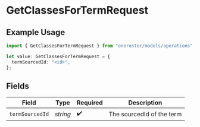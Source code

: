 # GetClassesForTermRequest

## Example Usage

```typescript
import { GetClassesForTermRequest } from "oneroster/models/operations";

let value: GetClassesForTermRequest = {
  termSourcedId: "<id>",
};
```

## Fields

| Field                     | Type                      | Required                  | Description               |
| ------------------------- | ------------------------- | ------------------------- | ------------------------- |
| `termSourcedId`           | *string*                  | :heavy_check_mark:        | The sourcedId of the term |